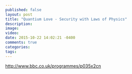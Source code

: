 ```yaml
---
published: false
layout: post
title: "Quantium Love - Security with Laws of Physics"
description: 
image: 
video: 
date: 2015-10-22 14:02:21 -0400
comments: true
categories: 
tags: 
---
```


http://www.bbc.co.uk/programmes/p035x2cn


